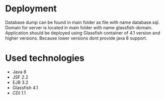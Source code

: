 # Deployment
Database dump can be found in main folder as file with name database.sql. Domain for server is located in main folder with name glassfish-domain.
Application should be deployed using Glassfish container of 4.1 version and higher versions. Because lower versions dont provide java 8 support.
# Used technologies
* Java 8
* JSF 2.2
* EJB 3.2
* Glassfish 4.1
* CDI 1.1
